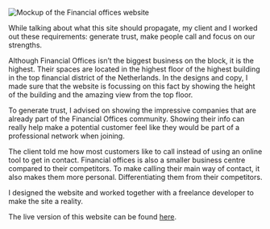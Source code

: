 ![Mockup of the Financial offices website](ProjectsImages/FinancialOffices/FinancialOffices-mockup.jpg)

While talking about what this site should propagate, my client and I worked out these requirements: generate trust, make people call and focus on our strengths.

Although Financial Offices isn’t the biggest business on the block, it is the highest. Their spaces are located in the highest floor of the highest building in the top financial district of the Netherlands. In the designs and copy, I made sure that the website is focussing on this fact by showing the height of the building and the amazing view from the top floor.

To generate trust, I advised on showing the impressive companies that are already part of the Financial Offices community. Showing their info can really help make a potential customer feel like they would be part of a professional network when joining.

The client told me how most customers like to call instead of using an online tool to get in contact. Financial offices is also a smaller business centre compared to their competitors. To make calling their main way of contact, it also makes them more personal. Differentiating them from their competitors.

I designed the website and worked together with a freelance developer to make the site a reality.

The live version of this website can be found [here](https://financialoffices.nl/).
